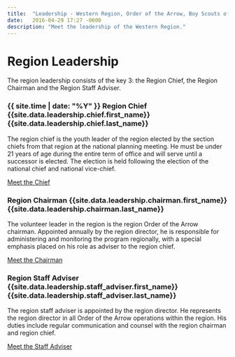 ```yaml
---
title:  "Leadership - Western Region, Order of the Arrow, Boy Scouts of America"
date:   2016-04-29 17:27 -0600
description: "Meet the leadership of the Western Region."
---
```


# Region Leadership

The region leadership consists of the key 3: the Region Chief, the Region Chairman and the Region Staff Adviser.

### {{ site.time | date: "%Y" }} Region Chief {{site.data.leadership.chief.first_name}} {{site.data.leadership.chief.last_name}}

The region chief is the youth leader of the region elected by the section chiefs from that region at the national planning meeting. He must be under 21 years of age during the entire term of office and will serve until a successor is elected. The election is held following the election of the national chief and national vice-chief.

<a href="/leadership/chief" class="btn btn-default">Meet the Chief</a>

### Region Chairman {{site.data.leadership.chairman.first_name}} {{site.data.leadership.chairman.last_name}}

The volunteer leader in the region is the region Order of the Arrow chairman. Appointed annually by the region director, he is responsible for administering and monitoring the program regionally, with a special emphasis placed on his role as adviser to the region chief.

<a href="/leadership/region-chairman" class="btn btn-default">Meet the Chairman</a>

### Region Staff Adviser {{site.data.leadership.staff_adviser.first_name}} {{site.data.leadership.staff_adviser.last_name}}

The region staff adviser is appointed by the region director. He represents the region director in all Order of the Arrow operations within the region. His duties include regular communication and counsel with the region chairman and region chief.

<a href="/leadership/region-staff-adviser" class="btn btn-default">Meet the Staff Adviser</a>